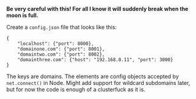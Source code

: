 **Be very careful with this! For all I know it will suddenly break when the moon is full.**

Create a `config.json` file that looks like this:
```
{
	"localhost": {"port": 8000},
	"domainone.com": {"port": 8001},
	"domaintwo.com": {"port": 8002},
	"domainthree.com": {"host": "192.168.0.11", "port": 3000}
}
```

The keys are domains. The elements are config objects accepted by `net.connect()` in Node.
Might add support for wildcard subdomains later, but for now the code is enough of a clusterfuck as it is.
